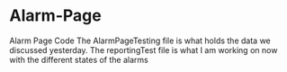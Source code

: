 # Alarm-Page
Alarm Page Code
The AlarmPageTesting file is what holds the data we discussed yesterday. The reportingTest file is what I am working on now with the different states of the alarms
